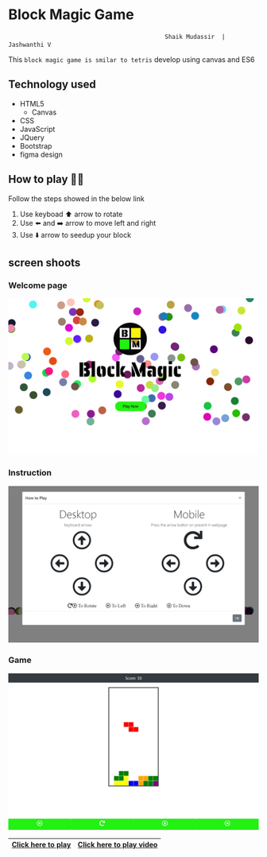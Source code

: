 # Block Magic Game
                                                Shaik Mudassir  | Jashwanthi V
This `block magic game is smilar to tetris` develop using canvas and ES6

## Technology used
+ HTML5
  * Canvas
+ CSS
+ JavaScript
+ JQuery
+ Bootstrap
+ figma design

## How to play 👨‍💻
Follow the steps showed in the below link
1. Use keyboad ⬆️ arrow to rotate
2. Use ⬅️ and ➡️ arrow to move left and right
3. Use ⬇️ arrow to seedup your block

## screen shoots

### Welcome page
![Click here to play](/img/index.png)
### Instruction
![Click here to play](/img/instruction.jpg)
### Game
![Click here to play](/img/game.jpg)

|[Click here to play](https://shaik80.github.io/Block-Magic-Game/)|[Click here to play video](https://www.youtube.com/watch?v=RkUdXrYAQZw)|
|-----------------------------------------------------------------|-----------------------------------------------------------------------|
